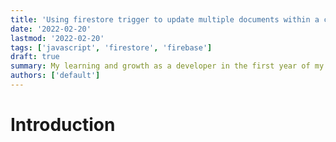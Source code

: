 ```yaml
---
title: 'Using firestore trigger to update multiple documents within a collection when a value is change'
date: '2022-02-20'
lastmod: '2022-02-20'
tags: ['javascript', 'firestore', 'firebase']
draft: true
summary: My learning and growth as a developer in the first year of my first full time job.
authors: ['default']
---
```


# Introduction
